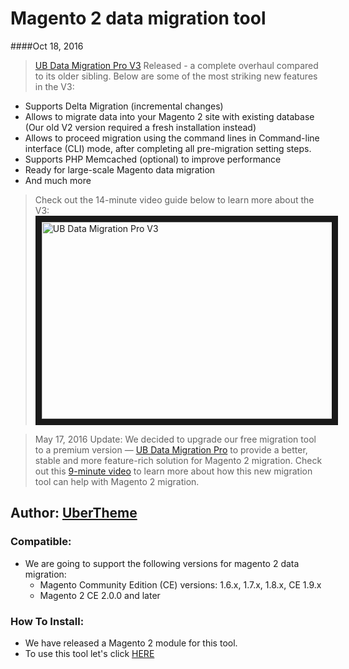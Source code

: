 # Magento 2 data migration tool #

####Oct 18, 2016

>[UB Data Migration Pro V3](http://bit.ly/ub-data-migration-v3) Released - a complete overhaul compared to its older sibling. Below are some of the most striking new features in the V3:
+ Supports Delta Migration (incremental changes)
+ Allows to migrate data into your Magento 2 site with existing database (Our old V2 version required a fresh installation instead) 
+ Allows to proceed migration using the command lines in Command-line interface (CLI) mode, after completing all pre-migration setting steps. 
+ Supports PHP Memcached (optional) to improve performance
+ Ready for large-scale Magento data migration
+ And much more

>Check out the 14-minute video guide below to learn more about the V3: 
<a href="http://www.youtube.com/watch?feature=player_embedded&v=R4UBLe2kf-I
" target="_blank"><img src="http://ubertheme.s3.amazonaws.com/newsletter/2016/UB_Migration_video.png" 
alt="UB Data Migration Pro V3" width="560" height="315" border="10" /></a>

> May 17, 2016 Update: We decided to upgrade our free migration tool to a premium version — [UB Data Migration Pro](http://bit.ly/UB-data-migration-pro-release) to provide a better, stable and more feature-rich solution for Magento 2 migration. Check out this [9-minute video](https://youtu.be/Jvr8d3OeB8M) to learn more about how this new migration tool can help with Magento 2 migration.

## Author: <a href="http://www.ubertheme.com" target="_blank" title="UberTheme">UberTheme</a>

### Compatible: ###
- We are going to support the following versions for magento 2 data migration:
    + Magento Community Edition (CE) versions: 1.6.x, 1.7.x, 1.8.x, CE 1.9.x
    + Magento 2 CE 2.0.0 and later

### How To Install: ###
- We have released a Magento 2 module for this tool.
- To use this tool let's click <a href="https://github.com/ubertheme/module-ubdatamigration/blob/master/README.md" title="How to install magento 2 data migration tool">HERE</a>


